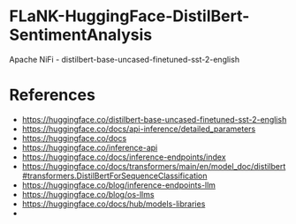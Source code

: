 # FLaNK-HuggingFace-DistilBert-SentimentAnalysis
Apache NiFi - distilbert-base-uncased-finetuned-sst-2-english




# References

* https://huggingface.co/distilbert-base-uncased-finetuned-sst-2-english
* https://huggingface.co/docs/api-inference/detailed_parameters
* https://huggingface.co/docs
* https://huggingface.co/inference-api
* https://huggingface.co/docs/inference-endpoints/index
* https://huggingface.co/docs/transformers/main/en/model_doc/distilbert#transformers.DistilBertForSequenceClassification
* https://huggingface.co/blog/inference-endpoints-llm
* https://huggingface.co/blog/os-llms
* https://huggingface.co/docs/hub/models-libraries
* 
